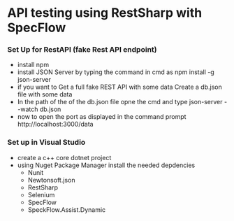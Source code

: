 # API testing using RestSharp with SpecFlow 
### Set Up for RestAPI (fake Rest API endpoint)
  - install npm 
  - install JSON Server  by typing the command in cmd as    npm install -g json-server 
  - if you want to  Get a full fake REST API with some data Create a db.json file with some data
  - In the path of the of the db.json file opne the cmd and type     json-server --watch db.json
  -  now to open the port as displayed in the command prompt        http://localhost:3000/data
  
### Set up in Visual Studio
  - create a c++ core dotnet project
  - using Nuget Package Manager install the needed depdencies
       - Nunit
       - Newtonsoft.json
       - RestSharp
       - Selenium
       - SpecFlow
       - SpeckFlow.Assist.Dynamic
       
 
